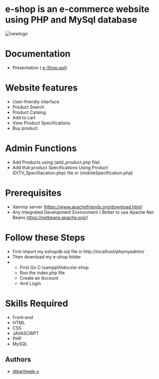 # e-shop is an e-commerce website using PHP and MySql database


![newlogo](https://github.com/kartheek-v/e-shop/assets/144913141/11ae1525-c7e2-4b06-b2a3-b3885562b67a)

# Documentation
- Presentation ( [ e-Shop.ppt](https://github.com/kartheek-v/e-shop/files/12597484/e-SHOP.pptx))

# Website features
- User-friendly interface
- Product Search
- Product Catalog
- Add to cart
- View Product Specifications
- Buy product
# Admin Functions
- Add Products using (add_product.php file)
- Add that product Specifications Using Product ID(TV_Specifiacation.php) file or (mobileSpecification.php)
# Prerequisites
- Xammp server (https://www.apachefriends.org/download.html)
- Any Integrated Development Environment ( Better to use Apache Net Beans https://netbeans.apache.org/)

# Follow these Steps 
- First import my eshopdb.sql file in http://localhost/phpmyadmin/
- Then download my e-shop folder 
- - First Go C:\xampp\htdocs\e-shop
  -  Run the index.php file
  - Create an Account
  - And Login
# Skills Required
- Front-end
- HTML
- CSS
- JAVASCRIPT
- PHP
- MySQL

## Authors
- [@kartheek-v](https://github.com/kartheek-v)


  

